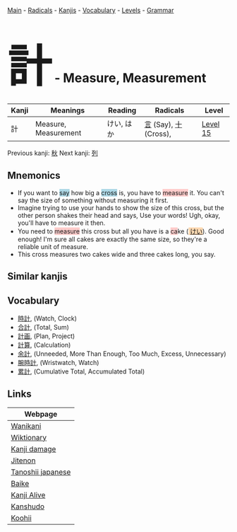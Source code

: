 <style> bigfont {font-size: 100px}</style>
[Main](../README.md) -
[Radicals](../radicals.md) -
[Kanjis](../kanjis.md) -
[Vocabulary](../vocabulary.md) -
[Levels](../levels.md) -
[Grammar](../grammar.md)
# <bigfont> 計</bigfont> - Measure, Measurement 

| Kanji | Meanings | Reading | Radicals | Level |
| --- | --- | --- | --- | --- |
| 計 | Measure, Measurement | けい, はか | [言](../radicals/言.md) (Say), [十](../radicals/十.md) (Cross),  | [Level 15](../levels/wk_level15.md) |

Previous kanji: [秋](秋.md) Next kanji: [列](列.md) 

## Mnemonics
 * If you want to <span style="background-color:#ADD8E6"> say</span> how big a <span style="background-color:#ADD8E6"> cross</span> is, you have to <span style="background-color:#ffcccb"> measure</span> it. You can't say the size of something without measuring it first.
* Imagine trying to use your hands to show the size of this cross, but the other person shakes their head and says, Use your words! Ugh, okay, you'll have to measure it then.
* You need to <span style="background-color:#ffcccb"> measure</span> this cross but all you have is a <span style="background-color:#ffcccb"> ca</span>ke (<span style="background-color:#fed8b1"> [けい](https://jisho.org/search/けい)</span>). Good enough! I'm sure all cakes are exactly the same size, so they're a reliable unit of measure.
* This cross measures two cakes wide and three cakes long, you say.


## Similar kanjis
 


## Vocabulary
 * [時計](../vocabulary/計.md), (Watch, Clock)
* [合計](../vocabulary/計.md), (Total, Sum)
* [計画](../vocabulary/計.md), (Plan, Project)
* [計算](../vocabulary/計.md), (Calculation)
* [余計](../vocabulary/計.md), (Unneeded, More Than Enough, Too Much, Excess, Unnecessary)
* [腕時計](../vocabulary/計.md), (Wristwatch, Watch)
* [累計](../vocabulary/計.md), (Cumulative Total, Accumulated Total)



## Links 

| Webpage |
| --- |
| [Wanikani          ](https://www.wanikani.com/kanji/計) |
| [Wiktionary        ](https://en.wiktionary.org/wiki/計) |
| [Kanji damage      ](http://www.kanjidamage.com/kanji/search?utf8=✓&q=計) |
| [Jitenon           ](https://jitenon.com/kanji/計) |
| [Tanoshii japanese ](https://www.tanoshiijapanese.com/dictionary/kanji.cfm?k=計) |
| [Baike             ](https://baike.baidu.com/item/計) |
| [Kanji Alive       ](https://app.kanjialive.com/計) |
| [Kanshudo          ](https://www.kanshudo.com/searchmn?q=計) |
| [Koohii            ](https://kanji.koohii.com/study/kanji/計) |
